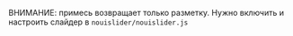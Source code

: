 ВНИМАНИЕ: примесь возвращает только разметку. Нужно включить и настроить слайдер в `nouislider/nouislider.js`
